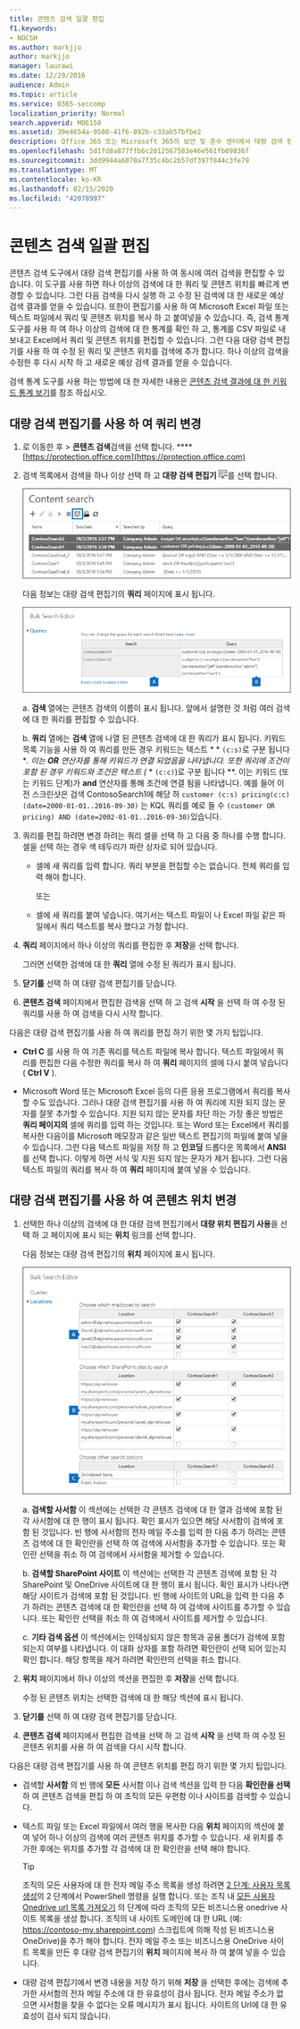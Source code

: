 ```yaml
---
title: 콘텐츠 검색 일괄 편집
f1.keywords:
- NOCSH
ms.author: markjjo
author: markjjo
manager: laurawi
ms.date: 12/29/2016
audience: Admin
ms.topic: article
ms.service: O365-seccomp
localization_priority: Normal
search.appverid: MOE150
ms.assetid: 39e4654a-9588-41f6-892b-c33ab57bfbe2
description: Office 365 또는 Microsoft 365의 보안 및 준수 센터에서 대량 검색 편집기를 사용 하 여 하나 이상의 콘텐츠 검색에 대 한 쿼리 및 콘텐츠 위치를 신속 하 게 변경 합니다.
ms.openlocfilehash: 5d1fd8a877ffb6c2012567583e46e561fb09836f
ms.sourcegitcommit: 3dd9944a6070a7f35c4bc2b57df397f844c3fe79
ms.translationtype: MT
ms.contentlocale: ko-KR
ms.lasthandoff: 02/15/2020
ms.locfileid: "42078997"
---
```

# <a name="bulk-edit-content-searches"></a>콘텐츠 검색 일괄 편집

콘텐츠 검색 도구에서 대량 검색 편집기를 사용 하 여 동시에 여러 검색을 편집할 수 있습니다. 이 도구를 사용 하면 하나 이상의 검색에 대 한 쿼리 및 콘텐츠 위치를 빠르게 변경할 수 있습니다. 그런 다음 검색을 다시 실행 하 고 수정 된 검색에 대 한 새로운 예상 검색 결과를 얻을 수 있습니다. 또한이 편집기를 사용 하 여 Microsoft Excel 파일 또는 텍스트 파일에서 쿼리 및 콘텐츠 위치를 복사 하 고 붙여넣을 수 있습니다. 즉, 검색 통계 도구를 사용 하 여 하나 이상의 검색에 대 한 통계를 확인 하 고, 통계를 CSV 파일로 내보내고 Excel에서 쿼리 및 콘텐츠 위치를 편집할 수 있습니다. 그런 다음 대량 검색 편집기를 사용 하 여 수정 된 쿼리 및 콘텐츠 위치를 검색에 추가 합니다. 하나 이상의 검색을 수정한 후 다시 시작 하 고 새로운 예상 검색 결과를 얻을 수 있습니다.
  
검색 통계 도구를 사용 하는 방법에 대 한 자세한 내용은 [콘텐츠 검색 결과에 대 한 키워드 통계 보기](view-keyword-statistics-for-content-search.md)를 참조 하십시오.
  
## <a name="use-the-bulk-search-editor-to-change-queries"></a>대량 검색 편집기를 사용 하 여 쿼리 변경

1. 로 이동한 후 \> **콘텐츠 검색**검색을 선택 합니다. **** [https://protection.office.com](https://protection.office.com)
    
2. 검색 목록에서 검색을 하나 이상 선택 하 고 **대량 검색 편집기** ![대량 검색 편집기 단추](../media/1ddb3d18-2f00-4a7b-98a6-817ca5ec7014.png)를 선택 합니다.
    
    ![하나 이상의 검색을 선택한 다음 대량 검색 편집기를 선택 합니다.](../media/600c9716-89a2-4451-b111-fa7cfaad2006.png)
  
    다음 정보는 대량 검색 편집기의 **쿼리** 페이지에 표시 됩니다. 
    
    ![대량 검색 편집기 페이지에 선택한 검색에 대 한 쿼리가 표시 됩니다.](../media/189659af-cc78-4479-b0bc-a93decad2f6c.png)
  
    a. **검색** 열에는 콘텐츠 검색의 이름이 표시 됩니다. 앞에서 설명한 것 처럼 여러 검색에 대 한 쿼리를 편집할 수 있습니다. 
    
    b. **쿼리** 열에는 **검색** 열에 나열 된 콘텐츠 검색에 대 한 쿼리가 표시 됩니다. 키워드 목록 기능을 사용 하 여 쿼리를 만든 경우 키워드는 텍스트 * * `(c:s)`로 구분 됩니다 **. 이는 **OR** 연산자를 통해 키워드가 연결 되었음을 나타냅니다. 또한 쿼리에 조건이 포함 된 경우 키워드와 조건은 텍스트 (* * `(c:c)`)로 구분 됩니다 **. 이는 키워드 (또는 키워드 단계)가 **and** 연산자를 통해 조건에 연결 됨을 나타냅니다. 예를 들어 이전 스크린샷은 검색 ContosoSearch1에 해당 하 `customer (c:s) pricing(c:c)(date=2000-01-01..2016-09-30)` 는 KQL 쿼리를 예로 들 수 `(customer OR pricing) AND (date=2002-01-01..2016-09-30)`있습니다.
    
3. 쿼리를 편집 하려면 변경 하려는 쿼리 셀을 선택 하 고 다음 중 하나를 수행 합니다. 셀을 선택 하는 경우 색 테두리가 파란 상자로 되어 있습니다.
    
   - 셀에 새 쿼리를 입력 합니다. 쿼리 부분을 편집할 수는 없습니다. 전체 쿼리를 입력 해야 합니다.
    
      또는
    
    - 셀에 새 쿼리를 붙여 넣습니다. 여기서는 텍스트 파일이 나 Excel 파일 같은 파일에서 쿼리 텍스트를 복사 했다고 가정 합니다.
    
4. **쿼리** 페이지에서 하나 이상의 쿼리를 편집한 후 **저장**을 선택 합니다.
    
    그러면 선택한 검색에 대 한 **쿼리** 열에 수정 된 쿼리가 표시 됩니다. 
    
5. **닫기를** 선택 하 여 대량 검색 편집기를 닫습니다. 
    
6. **콘텐츠 검색** 페이지에서 편집한 검색을 선택 하 고 검색 **시작** 을 선택 하 여 수정 된 쿼리를 사용 하 여 검색을 다시 시작 합니다. 
    
다음은 대량 검색 편집기를 사용 하 여 쿼리를 편집 하기 위한 몇 가지 팁입니다.
  
- **Ctrl C** 를 사용 하 여 기존 쿼리를 텍스트 파일에 복사 합니다. 텍스트 파일에서 쿼리를 편집한 다음 수정한 쿼리를 복사 하 여 **쿼리** 페이지의 셀에 다시 붙여 넣습니다 ( **Ctrl V** ). 
    
- Microsoft Word 또는 Microsoft Excel 등의 다른 응용 프로그램에서 쿼리를 복사할 수도 있습니다. 그러나 대량 검색 편집기를 사용 하 여 쿼리에 지원 되지 않는 문자를 잘못 추가할 수 있습니다. 지원 되지 않는 문자를 차단 하는 가장 좋은 방법은 **쿼리 페이지의** 셀에 쿼리를 입력 하는 것입니다. 또는 Word 또는 Excel에서 쿼리를 복사한 다음이를 Microsoft 메모장과 같은 일반 텍스트 편집기의 파일에 붙여 넣을 수 있습니다. 그런 다음 텍스트 파일을 저장 하 고 **인코딩** 드롭다운 목록에서 **ANSI** 를 선택 합니다. 이렇게 하면 서식 및 지원 되지 않는 문자가 제거 됩니다. 그런 다음 텍스트 파일의 쿼리를 복사 하 여 **쿼리** 페이지에 붙여 넣을 수 있습니다. 
    
  
## <a name="use-the-bulk-search-editor-to-change-content-locations"></a>대량 검색 편집기를 사용 하 여 콘텐츠 위치 변경

1. 선택한 하나 이상의 검색에 대 한 대량 검색 편집기에서 **대량 위치 편집기 사용**을 선택 하 고 페이지에 표시 되는 **위치** 링크를 선택 합니다. 
    
    다음 정보는 대량 검색 편집기의 **위치** 페이지에 표시 됩니다. 
    
    ![대량 위치 편집기 사용을 선택 하 고 콘텐츠 위치를 추가 또는 제거할 위치를 선택 합니다.](../media/a5a468ce-bd63-4c53-bc37-ff64cf769e59.png)
  
    a. **검색할 사서함** 이 섹션에는 선택한 각 콘텐츠 검색에 대 한 열과 검색에 포함 된 각 사서함에 대 한 행이 표시 됩니다. 확인 표시가 있으면 해당 사서함이 검색에 포함 된 것입니다. 빈 행에 사서함의 전자 메일 주소를 입력 한 다음 추가 하려는 콘텐츠 검색에 대 한 확인란을 선택 하 여 검색에 사서함을 추가할 수 있습니다. 또는 확인란 선택을 취소 하 여 검색에서 사서함을 제거할 수 있습니다.
    
    b. **검색할 SharePoint 사이트** 이 섹션에는 선택한 각 콘텐츠 검색에 포함 된 각 SharePoint 및 OneDrive 사이트에 대 한 행이 표시 됩니다. 확인 표시가 나타나면 해당 사이트가 검색에 포함 된 것입니다. 빈 행에 사이트의 URL을 입력 한 다음 추가 하려는 콘텐츠 검색에 대 한 확인란을 선택 하 여 검색에 사이트를 추가할 수 있습니다. 또는 확인란 선택을 취소 하 여 검색에서 사이트를 제거할 수 있습니다.
    
    c. **기타 검색 옵션** 이 섹션에서는 인덱싱되지 않은 항목과 공용 폴더가 검색에 포함 되는지 여부를 나타냅니다. 이 대화 상자를 포함 하려면 확인란이 선택 되어 있는지 확인 합니다. 해당 항목을 제거 하려면 확인란의 선택을 취소 합니다.
    
2. **위치** 페이지에서 하나 이상의 섹션을 편집한 후 **저장**을 선택 합니다.
    
    수정 된 콘텐츠 위치는 선택한 검색에 대 한 해당 섹션에 표시 됩니다.
    
3. **닫기를** 선택 하 여 대량 검색 편집기를 닫습니다. 
    
4. **콘텐츠 검색** 페이지에서 편집한 검색을 선택 하 고 검색 **시작** 을 선택 하 여 수정 된 콘텐츠 위치를 사용 하 여 검색을 다시 시작 합니다. 
    
다음은 대량 검색 편집기를 사용 하 여 콘텐츠 위치를 편집 하기 위한 몇 가지 팁입니다.
  
- 검색할 **사서함** 의 빈 행에 **모든** 사서함 이나 검색 섹션을 입력 한 다음 **확인란을 선택** 하 여 콘텐츠 검색을 편집 하 여 조직의 모든 우편함 이나 사이트를 검색할 수 있습니다. 
    
- 텍스트 파일 또는 Excel 파일에서 여러 행을 복사한 다음 **위치** 페이지의 섹션에 붙여 넣어 하나 이상의 검색에 여러 콘텐츠 위치를 추가할 수 있습니다. 새 위치를 추가한 후에는 위치를 추가할 각 검색에 대 한 확인란을 선택 해야 합니다. 
    
    > [!TIP]
    > 조직의 모든 사용자에 대 한 전자 메일 주소 목록을 생성 하려면 [2 단계: 사용자 목록 생성](search-the-mailbox-and-onedrive-for-business-for-a-list-of-users.md#step-2-generate-a-list-of-users)의 2 단계에서 PowerShell 명령을 실행 합니다. 또는 조직 내 [모든 사용자 Onedrive url 목록 가져오기](https://docs.microsoft.com/onedrive/list-onedrive-urls) 의 단계에 따라 조직의 모든 비즈니스용 onedrive 사이트 목록을 생성 합니다. 조직의 내 사이트 도메인에 대 한 URL (예: https://contoso-my.sharepoint.com) 스크립트에 의해 작성 된 비즈니스용 OneDrive)을 추가 해야 합니다. 전자 메일 주소 또는 비즈니스용 OneDrive 사이트 목록을 만든 후 대량 검색 편집기의 **위치** 페이지에 복사 하 여 붙여 넣을 수 있습니다. 
  
- 대량 검색 편집기에서 변경 내용을 저장 하기 위해 **저장** 을 선택한 후에는 검색에 추가한 사서함의 전자 메일 주소에 대 한 유효성이 검사 됩니다. 전자 메일 주소가 없으면 사서함을 찾을 수 없다는 오류 메시지가 표시 됩니다. 사이트의 Url에 대 한 유효성이 검사 되지 않습니다. 
  

